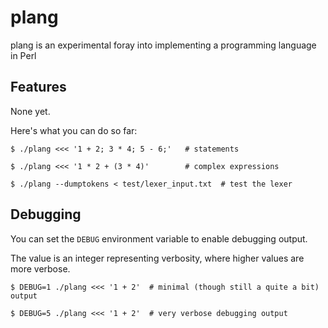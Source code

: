 # plang
plang is an experimental foray into implementing a programming language in Perl

## Features
None yet.

Here's what you can do so far:

    $ ./plang <<< '1 + 2; 3 * 4; 5 - 6;'   # statements
<!-- -->
    $ ./plang <<< '1 * 2 + (3 * 4)'        # complex expressions
<!-- -->
    $ ./plang --dumptokens < test/lexer_input.txt  # test the lexer

## Debugging
You can set the `DEBUG` environment variable to enable debugging output.

The value is an integer representing verbosity, where higher values are more verbose.

    $ DEBUG=1 ./plang <<< '1 + 2'  # minimal (though still a quite a bit) output
<!-- -->
    $ DEBUG=5 ./plang <<< '1 + 2'  # very verbose debugging output
